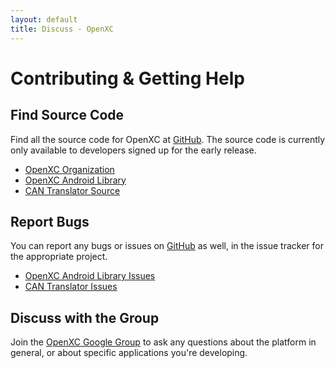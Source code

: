 ```yaml
---
layout: default
title: Discuss - OpenXC
---
```


<div class="page-header">
    <h1>Contributing &amp; Getting Help</h1>
</div>

<div class="page-header">
    <h2>Find Source Code</h2>
</div>

<p>
    Find all the source code for OpenXC at
    <a href="https://github.com/openxc">GitHub</a>. The source code is currently
    only available to developers signed up for the early release.
</p>

* [OpenXC Organization](https://github.com/openxc)
* [OpenXC Android Library](https://github.com/openxc/openxc-android)
* [CAN Translator Source](https://github.com/openxc/cantranslator)

<div class="page-header">
    <h2>Report Bugs</h2>
</div>

<p> You can report any bugs or issues on
<a href="https://github.com/openxc">GitHub</a> as well, in the issue tracker for
the appropriate project.</p>

* [OpenXC Android Library Issues](https://github.com/openxc/openxc-android/issues)
* [CAN Translator Issues](https://github.com/openxc/cantranslator/issues)

<div class="page-header">
    <h2>Discuss with the Group</h2>
</div>

<p>Join the <a href="http://groups.google.com/group/openxc">
    OpenXC Google Group</a> to ask any questions about the platform in
    general, or about specific applications you're developing.
    </p>
